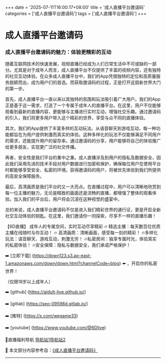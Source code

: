 +++
date = '2025-07-11T16:00:17+08:00'
title = '成人直播平台邀请码'
categories = ['成人直播平台邀请码']
tags = ['成人直播平台邀请码']
+++

# 成人直播平台邀请码

### 成人直播平台邀请码的魅力：体验更精彩的互动

随着互联网技术的快速发展，视频直播已经成为人们日常生活中不可或缺的一部分。尤其是对于成年人而言，成人直播平台不仅提供了丰富的视频内容，还有独特的社交互动体验。在众多成人直播平台中，我们的App凭借独特的定位和高质量服务脱颖而出，成为用户们的首选。而获取邀请码的过程，正是打开这扇新世界大门的第一步。

首先，成人直播平台一直以来以其独特的氛围和玩法吸引着广大用户。我们的App正是基于这一需求，打造了一个专属于成年人的直播平台。在这里，用户不仅能够观看到最新的直播内容，更能够与主播进行实时互动，增强社交乐趣。通过邀请码的引入，我们将更多用户带入这个精彩的世界，享受与众不同的直播体验。

其次，我们的App提供了丰富多样的互动玩法。从语音聊天到游戏互动，每一种功能都旨在为用户提供刺激而真实的体验。这种多样化的玩法不仅能够满足不同用户的需求，还能提升用户的留存率。通过邀请码的分享，用户能够将自己的体验推广给更多朋友，实现更广泛的社交传播。

再者，安全性是我们平台的重中之重。成人直播涉及到用户的隐私及数据安全，因此我们采用先进的技术手段对用户数据进行加密和保护，确保每位用户在使用平台时都能够享受安全、私密的环境。获得邀请码的用户，将被优先体验到我们所提供的高安全保障服务。

最后，高清画质是我们平台的又一大亮点。在直播过程中，用户可以清晰地欣赏到每一位主播的魅力，无论是精致的画面还是流畅的直播，都增强了整体的观看体验。加入我们的平台后，用户将会沉浸在这种视觉的盛宴中。

总的来说，成人直播平台邀请码不仅是进入我们精彩世界的通行证，更是开启全新社交互动体验的钥匙。在这里，我们邀请你一同探索，尽享不一样的直播乐趣！

【6D直播】
成年人的专属空间，实时互动尽享精彩
🔥 精选主播：每天数百位优质主播在线随时与你互动！
🔥 高清画质：清晰画面，感受每一刻的精彩！
🔥多样化玩法：语音聊天、游戏互动，刺激无穷！
🔥私密房间：独享专属时光，体验真实的私密体验！
🔥安全保障：隐私与数据安全，我们承诺严格保护！

➡️ [立即下载] (https://down123.s3.ap-east-1.amazonaws.com/down/down.html?channelCode=blog) ⬅️ ，开启你的私密世界！

（仅限18岁以上成年人）

➡️ [github] (https://aldult-live.github.io/)

➡️ [gitlab] (https://seo-09598d.gitlab.io/)

➡️ [推特] (https://x.com/wegame33)

➡️ [youtube] (https://www.youtube.com/@6Dlive)

🔞直播福利导航   [导航站1](https://webstack-86085a.gitlab.io/)[导航站2](https://onlygit123-2.github.io/)


📘 本文部分内容参考自：[《成人直播平台邀请码》](https://github.com/wushiduhuivv/wushi)

---

